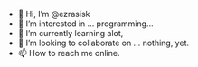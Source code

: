 - 👋 Hi, I’m @ezrasisk
- 👀 I’m interested in ... programming...
- 🌱 I’m currently learning alot,
- 💞️ I’m looking to collaborate on ... nothing, yet.
- 📫 How to reach me online.

<!---
ezrasisk/ezrasisk is a ✨ special ✨ repository because its `README.md` (this file) appears on your GitHub profile.
You can click the Preview link to take a look at your changes.
--->
